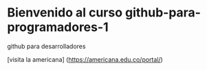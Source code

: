 # Bienvenido al curso github-para-programadores-1

github para desarrolladores

[visita la americana] (https://americana.edu.co/portal/)
